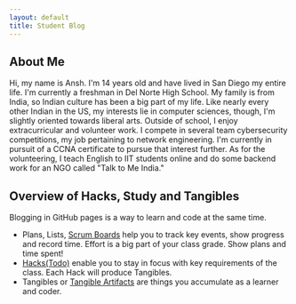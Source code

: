 ```yaml
---
layout: default
title: Student Blog
---
```



## About Me 
Hi, my name is Ansh. I'm 14 years old and have lived in San Diego my entire life. I'm currently a freshman in Del Norte High School. My family is from India, so Indian culture has been a big part of my life. Like nearly every other Indian in the US, my interests lie in computer sciences, though, I'm slightly oriented towards liberal arts. Outside of school, I enjoy extracurricular and volunteer work. I compete in several team cybersecurity competitions, my job pertaining to network engineering. I'm currently in pursuit of a CCNA certificate to pursue that interest further. As for the volunteering, I teach English to IIT students online and do some backend work for an NGO called "Talk to Me India." 

## Overview of Hacks, Study and Tangibles
Blogging in GitHub pages is a way to learn and code at the same time. 

- Plans, Lists, [Scrum Boards](https://clickup.com/blog/scrum-board/) help you to track key events, show progress and record time.  Effort is a big part of your class grade.  Show plans and time spent!
- [Hacks(Todo)](https://levelup.gitconnected.com/six-ultimate-daily-hacks-for-every-programmer-60f5f10feae) enable you to stay in focus with key requirements of the class.  Each Hack will produce Tangibles.
- Tangibles or [Tangible Artifacts](https://en.wikipedia.org/wiki/Artifact_(software_development)) are things you accumulate as a learner and coder. 
